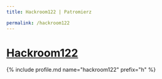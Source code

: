 ```yaml
---
title: Hackroom122 | Patromierz

permalink: /hackroom122
---
```


# [Hackroom122](https://patronite.pl/hackroom122)

{% include profile.md name="hackroom122" prefix="h" %}
